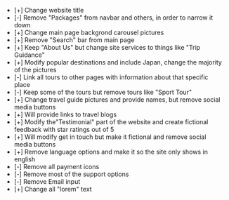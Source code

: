 - [+] Change website title
- [-] Remove "Packages" from navbar and others, in order to narrow it down
- [+] Change main page backgrond carousel pictures
- [+] Remove "Search" bar from main page
- [+] Keep "About Us" but change site services to things like "Trip Guidance"
- [+] Modify popular destinations and include Japan, change the majority of the pictures
- [-] Link all tours to other pages with information about that specific place
- [-] Keep some of the tours but remove tours like "Sport Tour"
- [+] Change travel guide pictures and provide names, but remove social media buttons
- [+] Will provide links to travel blogs
- [+] Modify the"Testimonial" part of the website and create fictional feedback with star ratings out of 5
- [+] Will modify get in touch but make it fictional and remove social media buttons
- [+] Remove language options and make it so the site only shows in english
- [-] Remove all payment icons
- [-] Remove most of the support options
- [-] Remove Email input
- [+] Change all "lorem" text